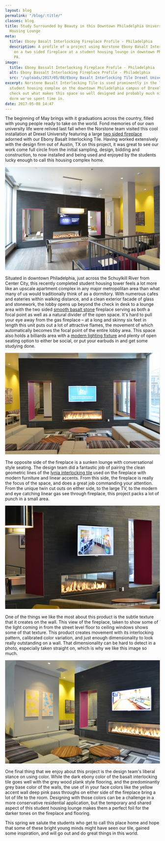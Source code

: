 ```yaml
---
layout: blog
permalink: "/blog/:title/"
classes: blog
title: Study Surrounded by Beauty in this Downtown Philadelphia University Student
  Housing Lounge
meta:
  title: Ebony Basalt Interlocking Fireplace Profile - Philadelphia
  description: A profile of a project using Norstone Ebony Basalt Interlocking tile
    on a two sided fireplace at a student housing lounge in downtown Philadelphia,
    PA.
image:
  title: Ebony Bassalt Interlocking Fireplace Profile - Philadelphia
  alt: Ebony Bassalt Interlocking Fireplace Profile - Philadelphia
  src: "/uploads/2017/05/08/Ebony Basalt Interlocking Tile Drexel University - 4.jpg"
excerpt: Norstone Basalt Interlocking Tile is used prominently in the lounge of a
  student housing complex on the downtown Philadelphia campus of Drexel University.  Let's
  check out what makes this space so well designed and probably much nicer than any
  dorm we've spent time in.
date: 2017-05-08 14:47
---
```



The beginning of May brings with it graduations across the country, filled with young people ready to take on the world.  Fond memories of our own university life were relived last fall when the Norstone team visited this cool installation at Drexel University featuring a large [two sided fireplace](https://www.norstoneusa.com/gallery/application/fireplace/) adorned with our Ebony Basalt Interlocking Tile.  Having worked extensively with the design firm out of Austin, TX on this project, it was great to see our work come full circle from the initial sampling, design, bidding and construction, to now installed and being used and enjoyed by the students lucky enough to call this housing complex home.

![Ebony Basalt Interlocking Tile Drexel University - Lobby View](/uploads/2017/05/08/Ebony%20Basalt%20Interlocking%20Tile%20Drexel%20University%20-%20Lobby%20View.jpg)

Situated in downtown Philadelphia, just across the Schuylkill River from Center City, this recently completed student housing tower feels a lot more like an upscale apartment complex in any major metropolitan area than what many of us would traditionally think of as a dormitory.  With numerous cafes and eateries within walking distance, and a clean exterior facade of glass and stonework, the lobby opens up beyond the check in desk to a lounge area with the two sided [smooth basalt stone](https://www.norstoneusa.com/blog/design-trends-when-it-comes-to-stone-smooth-is-in/) fireplace serving as both a focal point as well as a natural divider of the open space.  It's hard to pull your eye away from the gas fireplace – at a long and skinny six feet in length this unit puts out a lot of attractive flames, the movement of which automatically becomes the focal point of the entire lobby area.  This space also holds a billiards area with a [modern lighting fixture](https://www.norstoneusa.com/blog/design-school-pairing-lighting-fixtures-with-stone-veneer-for-amazing-results/) and plenty of open seating option to either be social, or put your earbuds in and get some studying done.

![Ebony Basalt Interlocking Tile Drexel University - See Though Fireplace](/uploads/2017/05/08/Ebony%20Basalt%20Interlocking%20Tile%20Drexel%20University%20-%20See%20Though%20Fireplace.jpg)

The opposite side of the fireplace is a sunken lounge with conversational style seating.  The design team did a fantastic job of pairing the clean geometric lines of the [lynia interlocking tile](https://www.norstoneusa.com/products/lynia-mosaic-tiles/) used on the fireplace with modern furniture and linear accents.  From this side, the fireplace is really the focus of the space, and does a great job commanding your attention.  From the unique twin cut outs on either side, to the large TV, to the modern and eye catching linear gas see through fireplace, this project packs a lot of punch in a small area.

![Ebony Basalt Interlocking Tile Drexel University - Gas Fireplace](/uploads/2017/05/08/Ebony%20Basalt%20Interlocking%20Tile%20Drexel%20University%20-%20Gas%20Fireplace.jpg)

One of the things we like the most about this product is the subtle texture that it creates on the wall.  This view of the fireplace, taken to show some of the light coming in from the street level floor to ceiling windows shows some of that texture.  This product creates movement with its interlocking pattern, calibrated color variation, and just enough dimensionality to look really outstanding on a wall.  That dimensionality can be hard to detect in a photo, especially taken straight on, which is why we like this image so much.

![Ebony Basalt Interlocking Tile Drexel University - Bold Color Accents](/uploads/2017/05/08/Ebony%20Basalt%20Interlocking%20Tile%20Drexel%20University%20-%20Bold%20Color%20Accents.jpg)

One final thing that we enjoy about this project is the design team's liberal stance on using color.  While the dark ebony color of the basalt interlocking tile goes well with the grey wood plank style flooring, and the predominantly grey base color of the walls, the use of in your face colors like the yellow accent wall deep pink pass throughs on either side of the fireplace bring a lot of life to the room.  Designing with those colors can be a challenge in a more conservative residential application, but the temporary and shared aspect of this student housing lounge makes them a perfect foil for the darker tones on the fireplace and flooring.

This spring we salute the students who get to call this place home and hope that some of these bright young minds might have seen our tile, gained some inspiration, and will go out and do great things in this world.
